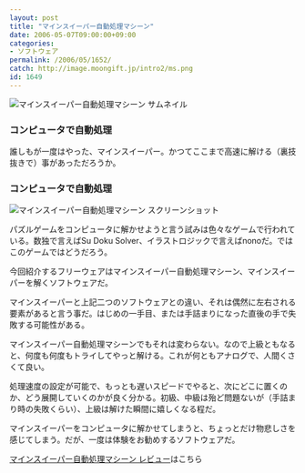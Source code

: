 ```yaml
---
layout: post
title: "マインスイーパー自動処理マシーン"
date: 2006-05-07T09:00:00+09:00
categories:
- ソフトウェア
permalink: /2006/05/1652/
catch: http://image.moongift.jp/intro2/ms.png
id: 1649
---
```

 ![マインスイーパー自動処理マシーン サムネイル](http://image.moongift.jp/intro2/ms.t.png "マインスイーパー自動処理マシーン サムネイル")
  

### コンピュータで自動処理
  
誰しもが一度はやった、マインスイーパー。かつてここまで高速に解ける（裏技抜きで）事があっただろうか。  
<!--more-->  

### コンピュータで自動処理
  

![マインスイーパー自動処理マシーン スクリーンショット](http://image.moongift.jp/intro2/ms.png "マインスイーパー自動処理マシーン スクリーンショット")

  

パズルゲームをコンピュータに解かせようと言う試みは色々なゲームで行われている。数独で言えばSu Doku Solver、イラストロジックで言えばnonoだ。ではこのゲームではどうだろう。

  

今回紹介するフリーウェアはマインスイーパー自動処理マシーン、マインスイーパーを解くソフトウェアだ。

  

マインスイーパーと上記二つのソフトウェアとの違い、それは偶然に左右される要素があると言う事だ。はじめの一手目、または手詰まりになった直後の手で失敗する可能性がある。

  

マインスイーパー自動処理マシーンでもそれは変わらない。なので上級ともなると、何度も何度もトライしてやっと解ける。これが何ともアナログで、人間くさくて良い。

  

処理速度の設定が可能で、もっとも遅いスピードでやると、次にどこに置くのか、どう展開していくのかが良く分かる。初級、中級は殆ど問題ないが（手詰まり時の失敗くらい）、上級は解けた瞬間に嬉しくなる程だ。

  

マインスイーパーをコンピュータに解かせてしまうと、ちょっとだけ物悲しさを感じてしまう。だが、一度は体験をお勧めするソフトウェアだ。

  

[マインスイーパー自動処理マシーン レビュー](http://oss.moongift.jp/review/i-1653.html)はこちら

